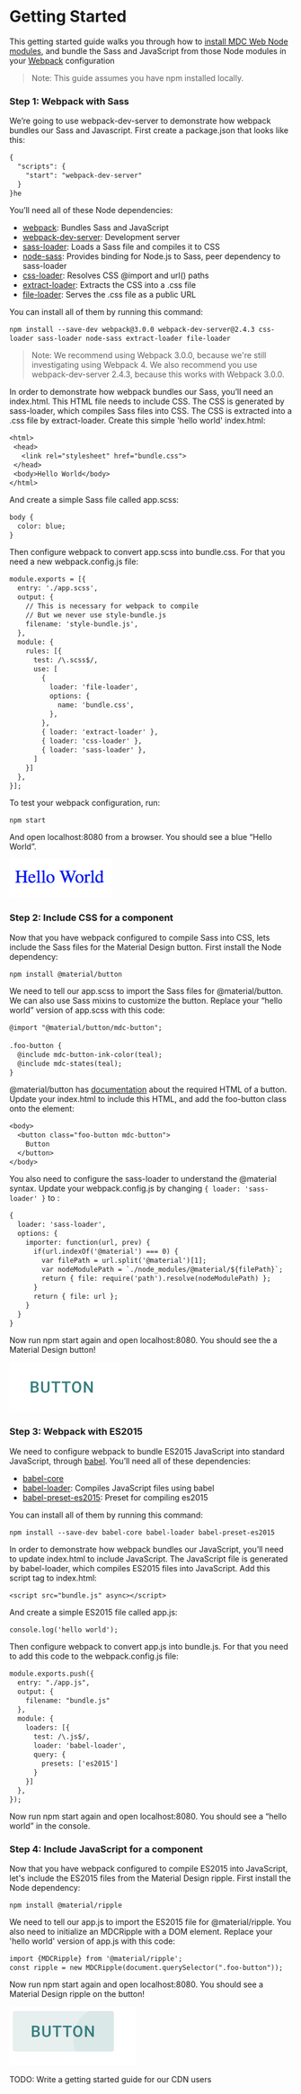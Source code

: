 <!--docs:
title: "Getting Started"
layout: landing
section: docs
path: /docs/getting-started/
-->

# Getting Started

This getting started guide walks you through how to [install MDC Web Node modules](https://www.npmjs.com/org/material), and bundle the Sass and JavaScript from those Node modules in your [Webpack](https://webpack.js.org/) configuration

> Note: This guide assumes you have npm installed locally.

### Step 1: Webpack with Sass

We’re going to use webpack-dev-server to demonstrate how webpack bundles our Sass and Javascript. First create a package.json that looks like this:

```
{
  "scripts": {
    "start": "webpack-dev-server"
  }
}he
```

You’ll need all of these Node dependencies:
- [webpack](https://www.npmjs.com/package/webpack): Bundles Sass and JavaScript
- [webpack-dev-server](https://www.npmjs.com/package/webpack-dev-server): Development server
- [sass-loader](https://www.npmjs.com/package/sass-loader): Loads a Sass file and compiles it to CSS
- [node-sass](https://www.npmjs.com/package/node-sass): Provides binding for Node.js to Sass, peer dependency to sass-loader
- [css-loader](https://www.npmjs.com/package/css-loader): Resolves CSS @import and url() paths
- [extract-loader](https://github.com/peerigon/extract-loader): Extracts the CSS into a .css file
- [file-loader](https://github.com/webpack-contrib/file-loader): Serves the .css file as a public URL

You can install all of them by running this command:

```
npm install --save-dev webpack@3.0.0 webpack-dev-server@2.4.3 css-loader sass-loader node-sass extract-loader file-loader
```

> Note: We recommend using Webpack 3.0.0, because we're still investigating using Webpack 4. We also recommend you use webpack-dev-server 2.4.3, because this works with Webpack 3.0.0.

In order to demonstrate how webpack bundles our Sass, you’ll need an index.html. This HTML file needs to include CSS. The CSS is generated by sass-loader, which compiles Sass files into CSS. The CSS is extracted into a .css file by extract-loader. Create this simple 'hello world' index.html:

```
<html>
 <head>
   <link rel="stylesheet" href="bundle.css">
 </head>
 <body>Hello World</body>
</html>
```

And create a simple Sass file called app.scss:

```
body {
  color: blue;
}
```

Then configure webpack to convert app.scss into bundle.css. For that you need a new webpack.config.js file:

```
module.exports = [{
  entry: './app.scss',
  output: {
    // This is necessary for webpack to compile
    // But we never use style-bundle.js
    filename: 'style-bundle.js', 
  },
  module: {
    rules: [{
      test: /\.scss$/,
      use: [
        {
          loader: 'file-loader',
          options: {
            name: 'bundle.css',
          },
        },
        { loader: 'extract-loader' },
        { loader: 'css-loader' },
        { loader: 'sass-loader' },
      ]
    }]
  },
}];
```

To test your webpack configuration, run:

```
npm start
```

And open localhost:8080 from a browser. You should see a blue “Hello World”.

![Hello World](hello_world.png?raw=true)

### Step 2: Include CSS for a component

Now that you have webpack configured to compile Sass into CSS, lets include the Sass files for the Material Design button. First install the Node dependency:

```
npm install @material/button
```

We need to tell our app.scss to import the Sass files for @material/button. We can also use Sass mixins to customize the button. Replace your “hello world” version of app.scss with this code:

```
@import "@material/button/mdc-button";

.foo-button {
  @include mdc-button-ink-color(teal);
  @include mdc-states(teal);
}
```
@material/button has [documentation](../packages/mdc-button/README.md) about the required HTML of a button. Update your index.html to include this HTML, and add the foo-button class onto the element:

```
<body>
  <button class="foo-button mdc-button">
    Button
  </button>
</body>
```

You also need to configure the sass-loader to understand the @material syntax. Update your webpack.config.js by changing `{ loader: 'sass-loader' }` to :

```
{
  loader: 'sass-loader',
  options: {
    importer: function(url, prev) {
      if(url.indexOf('@material') === 0) {
        var filePath = url.split('@material')[1];
        var nodeModulePath = `./node_modules/@material/${filePath}`;
        return { file: require('path').resolve(nodeModulePath) };
      }
      return { file: url };
    }
  }
}
```

Now run npm start again and open localhost:8080. You should see the a Material Design button!

![Button](button.png?raw=true)

### Step 3: Webpack with ES2015

We need to configure webpack to bundle ES2015 JavaScript into standard JavaScript, through [babel](https://babeljs.io). You’ll need all of these dependencies:

- [babel-core](https://www.npmjs.com/package/babel-core)
- [babel-loader](https://www.npmjs.com/package/babel-loader): Compiles JavaScript files using babel
- [babel-preset-es2015](https://www.npmjs.com/package/babel-preset-es2015): Preset for compiling es2015

You can install all of them by running this command:

```
npm install --save-dev babel-core babel-loader babel-preset-es2015
```

In order to demonstrate how webpack bundles our JavaScript, you’ll need to update index.html to include JavaScript. The JavaScript file is generated by babel-loader, which compiles ES2015 files into JavaScript. Add this script tag to index.html:

```
<script src="bundle.js" async></script>
```

And create a simple ES2015 file called app.js:

```
console.log('hello world');
```

Then configure webpack to convert app.js into bundle.js. For that you need to add this code to the webpack.config.js file:

```
module.exports.push({
  entry: "./app.js",
  output: {
    filename: "bundle.js"
  },
  module: {
    loaders: [{
      test: /\.js$/,
      loader: 'babel-loader',
      query: {
        presets: ['es2015']
      }
    }]
  },
});
```

Now run npm start again and open localhost:8080. You should see a “hello world” in the console.

### Step 4: Include JavaScript for a component

Now that you have webpack configured to compile ES2015 into JavaScript, let's include the ES2015 files from the Material Design ripple. First install the Node dependency:

```
npm install @material/ripple
```

We need to tell our app.js to import the ES2015 file for @material/ripple. You also need to initialize an MDCRipple with a DOM element. Replace your 'hello world' version of app.js with this code:

```
import {MDCRipple} from '@material/ripple';
const ripple = new MDCRipple(document.querySelector(".foo-button"));
```

Now run npm start again and open localhost:8080. You should see a Material Design ripple on the button!

![Button with Ripple](button_with_ripple.png?raw=true)

TODO: Write a getting started guide for our CDN users
